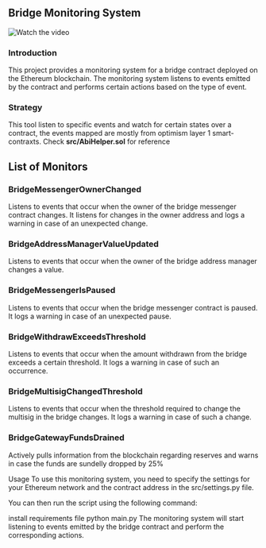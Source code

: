 ## Bridge Monitoring System
![Watch the video](https://github.com/Mis4nthr0pic/bridge-guard/blob/main/Screen-Recording-2023-01-31-at-17.36.31.gif?raw=true)


### Introduction
This project provides a monitoring system for a bridge contract deployed on the Ethereum blockchain. The monitoring system listens to events emitted by the contract and performs certain actions based on the type of event.

### Strategy
This tool listen to specific events and watch for certain states over a contract, the events mapped are mostly from optimism layer 1 smart-contraxts.
Check **src/AbiHelper.sol** for reference

## List of Monitors
### BridgeMessengerOwnerChanged
Listens to events that occur when the owner of the bridge messenger contract changes. It listens for changes in the owner address and logs a warning in case of an unexpected change.

### BridgeAddressManagerValueUpdated
Listens to events that occur when the owner of the bridge address manager changes a value.

### BridgeMessengerIsPaused
Listens to events that occur when the bridge messenger contract is paused. It logs a warning in case of an unexpected pause.

### BridgeWithdrawExceedsThreshold
Listens to events that occur when the amount withdrawn from the bridge exceeds a certain threshold. It logs a warning in case of such an occurrence.

### BridgeMultisigChangedThreshold
Listens to events that occur when the threshold required to change the multisig in the bridge changes. It logs a warning in case of such a change.

### BridgeGatewayFundsDrained
Actively pulls information from the blockchain regarding reserves and warns in case the funds are sundelly dropped by 25%

Usage
To use this monitoring system, you need to specify the settings for your Ethereum network and the contract address in the src/settings.py file.

You can then run the script using the following command:

install requirements file
python main.py
The monitoring system will start listening to events emitted by the bridge contract and perform the corresponding actions.





